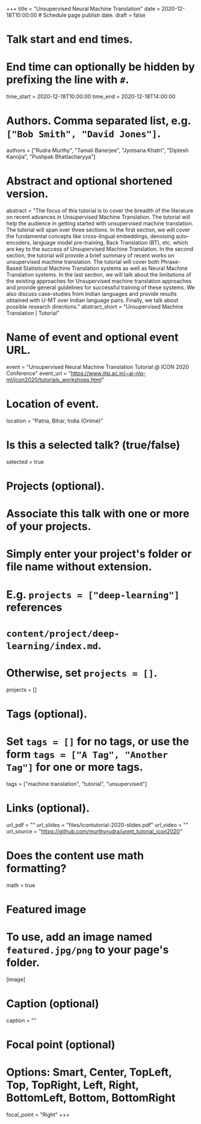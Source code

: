 +++
title = "Unsupervised Neural Machine Translation"
date = 2020-12-18T10:00:00  # Schedule page publish date.
draft = false

# Talk start and end times.
# End time can optionally be hidden by prefixing the line with `#`.
time_start = 2020-12-18T10:00:00
time_end = 2020-12-18T14:00:00

# Authors. Comma separated list, e.g. `["Bob Smith", "David Jones"]`.
authors = ["Rudra Murthy", "Tamali Banerjee", "Jyotsana Khatri", "Diptesh Kanojia", "Pushpak Bhattacharyya"]

# Abstract and optional shortened version.
abstract = "The focus of this tutorial is to cover the breadth of the literature on recent advances in Unsupervised Machine Translation. The tutorial will help the audience in getting started with unsupervised machine translation. The tutorial will span over three sections. In the first section, we will cover the fundamental concepts like cross-lingual embeddings, denoising auto-encoders, language model pre-training, Back Translation (BT), etc. which are key to the success of Unsupervised Machine Translation. In the second section, the tutorial will provide a brief summary of recent works on unsupervised machine translation. The tutorial will cover both Phrase-Based Statistical Machine Translation systems as well as Neural Machine Translation systems. In the last section, we will talk about the limitations of the existing approaches for Unsupervised machine translation approaches and provide general guidelines for successful training of these systems. We also discuss case-studies from Indian languages and provide results obtained with U-MT over Indian language pairs. Finally, we talk about possible research directions."
abstract_short = "Unsupervised Machine Translation | Tutorial"

# Name of event and optional event URL.
event = "Unsupervised Neural Machine Translation Tutorial @ ICON 2020 Conference"
event_url = "https://www.iitp.ac.in/~ai-nlp-ml/icon2020/tutorials_workshops.html"

# Location of event.
location = "Patna, Bihar, India (Online)"

# Is this a selected talk? (true/false)
selected = true

# Projects (optional).
#   Associate this talk with one or more of your projects.
#   Simply enter your project's folder or file name without extension.
#   E.g. `projects = ["deep-learning"]` references 
#   `content/project/deep-learning/index.md`.
#   Otherwise, set `projects = []`.
projects = []

# Tags (optional).
#   Set `tags = []` for no tags, or use the form `tags = ["A Tag", "Another Tag"]` for one or more tags.
tags = ["machine translation", "tutorial", "unsupervised"]

# Links (optional).
url_pdf = ""
url_slides = "files/icontutorial-2020-slides.pdf"
url_video = ""
url_source = "https://github.com/murthyrudra/unmt_tutorial_icon2020"

# Does the content use math formatting?
math = true

# Featured image
# To use, add an image named `featured.jpg/png` to your page's folder. 
[image]
  # Caption (optional)
  caption = ""

  # Focal point (optional)
  # Options: Smart, Center, TopLeft, Top, TopRight, Left, Right, BottomLeft, Bottom, BottomRight
  focal_point = "Right"
+++
